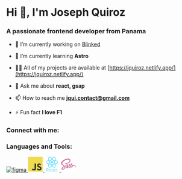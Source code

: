 <h1>Hi 👋, I'm Joseph Quiroz</h1>
<h3>A passionate frontend developer from Panama</h3>

- 🔭 I’m currently working on [Blinked](https://blinked-app.netlify.app/)

- 🌱 I’m currently learning **Astro**

- 👨‍💻 All of my projects are available at [https://jquiroz.netlify.app/](https://jquiroz.netlify.app/)

- 💬 Ask me about **react, gsap**

- 📫 How to reach me **jqui.contact@gmail.com**

- ⚡ Fun fact **I love F1**

<h3 align="left">Connect with me:</h3>
<p align="left">
</p>

<h3 align="left">Languages and Tools:</h3>
<p align="left"> <a href="https://www.figma.com/" target="_blank" rel="noreferrer"> <img src="https://www.vectorlogo.zone/logos/figma/figma-icon.svg" alt="figma" width="40" height="40"/> </a> <a href="https://developer.mozilla.org/en-US/docs/Web/JavaScript" target="_blank" rel="noreferrer"> <img src="https://raw.githubusercontent.com/devicons/devicon/master/icons/javascript/javascript-original.svg" alt="javascript" width="40" height="40"/> </a> <a href="https://reactjs.org/" target="_blank" rel="noreferrer"> <img src="https://raw.githubusercontent.com/devicons/devicon/master/icons/react/react-original-wordmark.svg" alt="react" width="40" height="40"/> </a> <a href="https://sass-lang.com" target="_blank" rel="noreferrer"> <img src="https://raw.githubusercontent.com/devicons/devicon/master/icons/sass/sass-original.svg" alt="sass" width="40" height="40"/> </a> </p>

